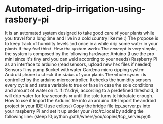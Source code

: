 # Automated-drip-irrigation-using-rasbery-pi
 It is an automated system designed to take good care of your plants while you travel for a long time and live in a cold country like me :) The propose is to keep track of humidity levels and once in a while drip some water in your plants if they feel thirst. How the system works  The concept is very simple, the system is composed by the following hardware:      Arduino (I use the pro mini since it's tiny and you can weld according to your needs)      Raspberry Pi as an interface to arduino (read sensors, upload new hex files if needed)      Sensors      Tiny pump      Bucket with water      Gardena micro dipping system      Android phone to check the status of your plants  The whole system is controlled by the arduino microcontroller. It checks the humidity sensors every cycle and sets a variable to true or false in case the sole conditions and amount of water on it. If it's dryi, according to a predefined threshold, it will drip water for few seconds or until the sole turns to hidratate enough. How to use it      Import the Arduino file into an arduino IDE     Import the android project to your IDE (I use eclipse)     Copy the bridge file tcp_server.py into your raspberry Pi and set it up under your /etc/rc.local by adding the following line: (sleep 10;python /path/where/you/copied/tcp_server.py)&amp;  
